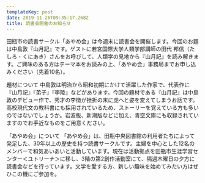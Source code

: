 ```yaml
---
templateKey: post
date: 2019-11-26T09:35:17.268Z
title: 読書会開催のお知らせ
---
```

田瓶市の読書サークル「あやめ会」は今週末に読書会を開催します。今回のお題は中島敦『山月記』です。ゲストに若宮国際大学人類学部講師の田代 邦信（たしろ・くにあき）さんをお呼びして、人類学の見地から『山月記』を読み解きます。ご興味のある方はテーマ本をお読みの上、「あやめ会」事務局までお申し込みください（先着10名）。


題材について
中島敦は明治から昭和初期にかけて活躍した作家で、代表作に『山月記』『弟子』『李陵』などがあります。今回の題材である『山月記』は中島敦のデビュー作で、秀才の李徴が挫折の末に虎へと姿を変えてしまうお話です。高校現代文の教科書にも採用されているため、ストーリーを覚えている方も多いのではないでしょうか。岩波版、新潮版などに加え、青空文庫にも収録されていますのでお手近なものをご用意ください。

「あやめ会」について
「あやめ会」は、田瓶中央図書館の利用者たちによって発足した、30年以上の歴史を持つ読書サークルです。主婦を中心とした12名のメンバーで和気あいあいと活動しています。現在は活動拠点を田瓶市生涯学習センター＜ユトリーナ＞に移し、3階の第2創作活動室にて、隔週木曜日の夕方に読書会などを行っています。文学を愛する方、新しい趣味を始めてみたい方はぜひこの機にご参加を。